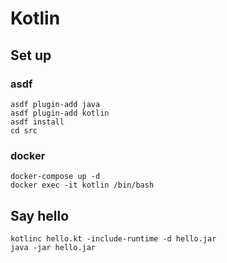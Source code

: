 # Kotlin

## Set up

### asdf

```shell
asdf plugin-add java
asdf plugin-add kotlin
asdf install
cd src
```

### docker

```shell
docker-compose up -d
docker exec -it kotlin /bin/bash
```

## Say hello

```shell
kotlinc hello.kt -include-runtime -d hello.jar
java -jar hello.jar
```
